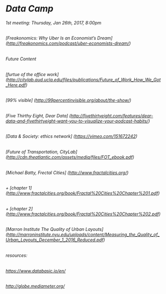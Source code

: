 # *Data Camp* 
###### 1st meeting: Thursday, Jan 26th, 2017, 8:00pm 
###### [Freakonomics: Why Uber Is an Economist’s Dream]  (http://freakonomics.com/podcast/uber-economists-dream/)



###### *Future Content*


###### [furtue of the office work] (http://citylab.aud.ucla.edu/files/publications/Future_of_Work_How_We_Got_Here.pdf)
###### [99% visible]  (http://99percentinvisible.org/about/the-show/)
###### [Five Thirthy Eight, Dear Data] (http://fivethirtyeight.com/features/dear-data-and-fivethirtyeight-want-you-to-visualize-your-podcast-habits/)
###### [Data & Society: ethics network] (https://vimeo.com/151672242)
###### [Future of Transportation, CityLab] (http://cdn.theatlantic.com/assets/media/files/FOT_ebook.pdf)
###### [Michael Batty, Frectal Cities] (http://www.fractalcities.org/) 
###### + [chapter 1] (http://www.fractalcities.org/book/Fractal%20Cities%20Chapter%201.pdf)
###### + [chapter 2] (http://www.fractalcities.org/book/Fractal%20Cities%20Chapter%202.pdf)
###### [Marron Institute The Quality of Urban Layouts] (http://marroninstitute.nyu.edu/uploads/content/Measuring_the_Quality_of_Urban_Layouts_December_1_2016_Reduced.pdf)
###### resources: 
###### https://www.databasic.io/en/
###### http://globe.mediameter.org/
